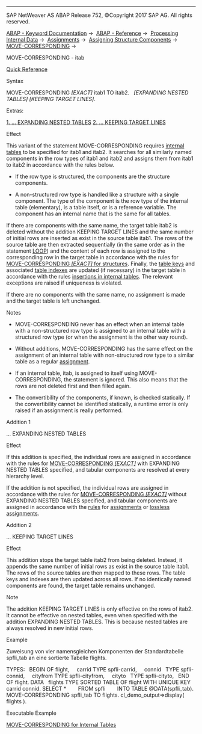   

* * *

SAP NetWeaver AS ABAP Release 752, ©Copyright 2017 SAP AG. All rights reserved.

[ABAP - Keyword Documentation](https://help.sap.com/doc/abapdocu_752_index_htm/7.52/en-US/abenabap.htm) →  [ABAP - Reference](https://help.sap.com/doc/abapdocu_752_index_htm/7.52/en-US/abenabap_reference.htm) →  [Processing Internal Data](https://help.sap.com/doc/abapdocu_752_index_htm/7.52/en-US/abenabap_data_working.htm) →  [Assignments](https://help.sap.com/doc/abapdocu_752_index_htm/7.52/en-US/abenvalue_assignments.htm) →  [Assigning Structure Components](https://help.sap.com/doc/abapdocu_752_index_htm/7.52/en-US/abencorresponding.htm) →  [MOVE-CORRESPONDING](https://help.sap.com/doc/abapdocu_752_index_htm/7.52/en-US/abapmove-corresponding.htm) → 

MOVE-CORRESPONDING - itab

[Quick Reference](https://help.sap.com/doc/abapdocu_752_index_htm/7.52/en-US/abapmove-corresponding_shortref.htm)

Syntax

MOVE-CORRESPONDING *\[*EXACT*\]* itab1 TO itab2.
  *\[*EXPANDING NESTED TABLES*\]* *\[*KEEPING TARGET LINES*\]*.

Extras:

[1\. ... EXPANDING NESTED TABLES](#!ABAP_ADDITION_1@1@)
[2\. ... KEEPING TARGET LINES](#!ABAP_ADDITION_2@2@)

Effect

This variant of the statement MOVE-CORRESPONDING requires [internal tables](https://help.sap.com/doc/abapdocu_752_index_htm/7.52/en-US/abeninternal_table_glosry.htm "Glossary Entry") to be specified for itab1 and itab2. It searches for all similarly named components in the row types of itab1 and itab2 and assigns them from itab1 to itab2 in accordance with the rules below.

-   If the row type is structured, the components are the structure components.
    
-   A non-structured row type is handled like a structure with a single component. The type of the component is the row type of the internal table (elementary), is a table itself, or is a reference variable. The component has an internal name that is the same for all tables.
    

If there are components with the same name, the target table itab2 is deleted without the addition KEEPING TARGET LINES and the same number of initial rows are inserted as exist in the source table itab1. The rows of the source table are then extracted sequentially (in the same order as in the statement [LOOP](https://help.sap.com/doc/abapdocu_752_index_htm/7.52/en-US/abaploop_at_itab.htm)) and the content of each row is assigned to the corresponding row in the target table in accordance with the rules for [MOVE-CORRESPONDING *\[*EXACT*\]* for structures](https://help.sap.com/doc/abapdocu_752_index_htm/7.52/en-US/abapmove-corresponding_structure.htm). Finally, the [table keys](https://help.sap.com/doc/abapdocu_752_index_htm/7.52/en-US/abenitab_key.htm) and associated [table indexes](https://help.sap.com/doc/abapdocu_752_index_htm/7.52/en-US/abentable_index_glosry.htm "Glossary Entry") are updated (if necessary) in the target table in accordance with the rules [insertions in internal tables](https://help.sap.com/doc/abapdocu_752_index_htm/7.52/en-US/abapinsert_itab.htm). The relevant exceptions are raised if uniqueness is violated.

If there are no components with the same name, no assignment is made and the target table is left unchanged.

Notes

-   MOVE-CORRESPONDING never has an effect when an internal table with a non-structured row type is assigned to an internal table with a structured row type (or when the assignment is the other way round).
    
-   Without additions, MOVE-CORRESPONDING has the same effect on the assignment of an internal table with non-structured row type to a similar table as a regular [assignment](https://help.sap.com/doc/abapdocu_752_index_htm/7.52/en-US/abapmove.htm).
    
-   If an internal table, itab, is assigned to itself using MOVE-CORRESPONDING, the statement is ignored. This also means that the rows are not deleted first and then filled again.
    
-   The convertibility of the components, if known, is checked statically. If the convertibility cannot be identified statically, a runtime error is only raised if an assignment is really performed.
    

Addition 1

... EXPANDING NESTED TABLES

Effect

If this addition is specified, the individual rows are assigned in accordance with the rules for [MOVE-CORRESPONDING *\[*EXACT*\]*](https://help.sap.com/doc/abapdocu_752_index_htm/7.52/en-US/abapmove-corresponding_structure.htm) with EXPANDING NESTED TABLES specified, and tabular components are resolved at every hierarchy level.

If the addition is not specified, the individual rows are assigned in accordance with the rules for [MOVE-CORRESPONDING *\[*EXACT*\]*](https://help.sap.com/doc/abapdocu_752_index_htm/7.52/en-US/abapmove-corresponding_structure.htm) without EXPANDING NESTED TABLES specified, and tabular components are assigned in accordance with the [rules](https://help.sap.com/doc/abapdocu_752_index_htm/7.52/en-US/abenconversion_itab.htm) for [assignments](https://help.sap.com/doc/abapdocu_752_index_htm/7.52/en-US/abapmove.htm) or [lossless assignments](https://help.sap.com/doc/abapdocu_752_index_htm/7.52/en-US/abapmove_exact.htm).

Addition 2

... KEEPING TARGET LINES

Effect

This addition stops the target table itab2 from being deleted. Instead, it appends the same number of initial rows as exist in the source table itab1. The rows of the source tables are then mapped to these rows. The table keys and indexes are then updated across all rows. If no identically named components are found, the target table remains unchanged.

Note

The addition KEEPING TARGET LINES is only effective on the rows of itab2. It cannot be effective on nested tables, even when specified with the addition EXPANDING NESTED TABLES. This is because nested tables are always resolved in new initial rows.

Example

Zuweisung von vier namensgleichen Komponenten der Standardtabelle spfli\_tab an eine sortierte Tabelle flights.

TYPES:
  BEGIN OF flight,
    carrid TYPE spfli-carrid,
    connid   TYPE spfli-connid,
    cityfrom TYPE spfli-cityfrom,
    cityto   TYPE spfli-cityto,
  END OF flight.
DATA
  flights TYPE SORTED TABLE OF flight WITH UNIQUE KEY carrid connid.
SELECT \*
       FROM spfli
       INTO TABLE @DATA(spfli\_tab).
MOVE-CORRESPONDING spfli\_tab TO flights.
cl\_demo\_output=>display( flights ).

Executable Example

[MOVE-CORRESPONDING for Internal Tables](https://help.sap.com/doc/abapdocu_752_index_htm/7.52/en-US/abenmove_corresponding_abexa.htm)